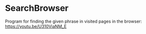 # SearchBrowser
Program for finding the given phrase in visited pages in the browser:
https://youtu.be/U310ViaNM_E